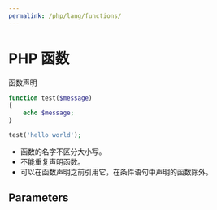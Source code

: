 ```yaml
---
permalink: /php/lang/functions/
---
```


# PHP 函数

函数声明

```php
function test($message)
{
    echo $message;
}

test('hello world');
```

- 函数的名字不区分大小写。
- 不能重复声明函数。
- 可以在函数声明之前引用它，在条件语句中声明的函数除外。


## Parameters


